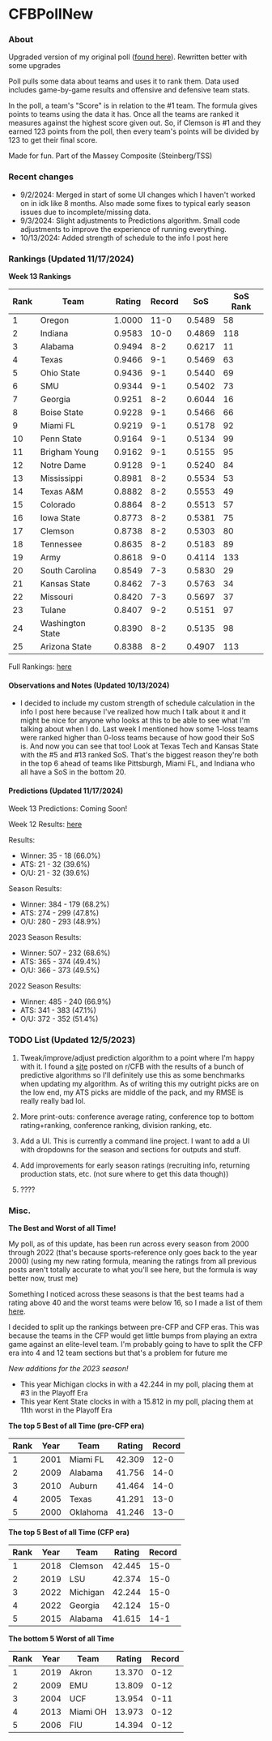 # CFBPollNew

### About

Upgraded version of my original poll ([found here](https://github.com/taylorleprechaun/CFBPoll)).  Rewritten better with some upgrades

Poll pulls some data about teams and uses it to rank them.  Data used includes game-by-game results and offensive and defensive team stats.

In the poll, a team's "Score" is in relation to the #1 team.  The formula gives points to teams using the data it has.  Once all the teams are ranked it measures against the highest score given out.  So, if Clemson is #1 and they earned 123 points from the poll, then every team's points will be divided by 123 to get their final score.

Made for fun.  Part of the Massey Composite (Steinberg/TSS)

### Recent changes

* 9/2/2024: Merged in start of some UI changes which I haven't worked on in idk like 8 months. Also made some fixes to typical early season issues due to incomplete/missing data.
* 9/3/2024: Slight adjustments to Predictions algorithm. Small code adjustments to improve the experience of running everything.
* 10/13/2024: Added strength of schedule to the info I post here

### Rankings (Updated 11/17/2024)

**Week 13 Rankings**

Rank | Team | Rating | Record | SoS | SoS Rank
---|---|---|---|---|---
1 | Oregon | 1.0000 | 11-0 | 0.5489 | 58
2 | Indiana | 0.9583 | 10-0 | 0.4869 | 118
3 | Alabama | 0.9494 | 8-2 | 0.6217 | 11
4 | Texas | 0.9466 | 9-1 | 0.5469 | 63
5 | Ohio State | 0.9436 | 9-1 | 0.5440 | 69
6 | SMU | 0.9344 | 9-1 | 0.5402 | 73
7 | Georgia | 0.9251 | 8-2 | 0.6044 | 16
8 | Boise State | 0.9228 | 9-1 | 0.5466 | 66
9 | Miami FL | 0.9219 | 9-1 | 0.5178 | 92
10 | Penn State | 0.9164 | 9-1 | 0.5134 | 99
11 | Brigham Young | 0.9162 | 9-1 | 0.5155 | 95
12 | Notre Dame | 0.9128 | 9-1 | 0.5240 | 84
13 | Mississippi | 0.8981 | 8-2 | 0.5534 | 53
14 | Texas A&M | 0.8882 | 8-2 | 0.5553 | 49
15 | Colorado | 0.8864 | 8-2 | 0.5513 | 57
16 | Iowa State | 0.8773 | 8-2 | 0.5381 | 75
17 | Clemson | 0.8738 | 8-2 | 0.5303 | 80
18 | Tennessee | 0.8635 | 8-2 | 0.5183 | 89
19 | Army | 0.8618 | 9-0 | 0.4114 | 133
20 | South Carolina | 0.8549 | 7-3 | 0.5830 | 29
21 | Kansas State | 0.8462 | 7-3 | 0.5763 | 34
22 | Missouri | 0.8420 | 7-3 | 0.5697 | 37
23 | Tulane | 0.8407 | 9-2 | 0.5151 | 97
24 | Washington State | 0.8390 | 8-2 | 0.5135 | 98
25 | Arizona State | 0.8388 | 8-2 | 0.4907 | 113

Full Rankings: [here](https://github.com/taylorleprechaun/CFBPollNew/blob/main/CFBPoll/PreviousPolls/2024/2024-Week%2013.md)

#### Observations and Notes (Updated 10/13/2024)

* I decided to include my custom strength of schedule calculation in the info I post here because I've realized how much I talk about it and it might be nice for anyone who looks at this to be able to see what I'm talking about when I do. Last week I mentioned how some 1-loss teams were ranked higher than 0-loss teams because of how good their SoS is. And now you can see that too! Look at Texas Tech and Kansas State with the #5 and #13 ranked SoS. That's the biggest reason they're both in the top 6 ahead of teams like Pittsburgh, Miami FL, and Indiana who all have a SoS in the bottom 20.

#### Predictions (Updated 11/17/2024)

Week 13 Predictions: Coming Soon!

Week 12 Results: [here](https://github.com/taylorleprechaun/CFBPollNew/blob/main/CFBPoll/PreviousPolls/2024/Predictions/2024-Week%2012.md)

Results:
* Winner: 35 - 18 (66.0%)
* ATS: 21 - 32 (39.6%)
* O/U: 21 - 32 (39.6%)

Season Results:
* Winner: 384 - 179 (68.2%)
* ATS: 274 - 299 (47.8%)
* O/U: 280 - 293 (48.9%)

2023 Season Results:
* Winner: 507 - 232 (68.6%)
* ATS: 365 - 374 (49.4%)
* O/U: 366 - 373 (49.5%)

2022 Season Results:
* Winner: 485 - 240 (66.9%)
* ATS: 341 - 383 (47.1%)
* O/U: 372 - 352 (51.4%)

### TODO List (Updated 12/5/2023)

1. Tweak/improve/adjust prediction algorithm to a point where I'm happy with it. I found a [site](https://www.thepredictiontracker.com/ncaaresults.php) posted on r/CFB with the results of a bunch of predictive algorithms so I'll definitely use this as some benchmarks when updating my algorithm. As of writing this my outright picks are on the low end, my ATS picks are middle of the pack, and my RMSE is really really bad lol.

2. More print-outs: conference average rating, conference top to bottom rating+ranking, conference ranking, division ranking, etc.

3. Add a UI.  This is currently a command line project.  I want to add a UI with dropdowns for the season and sections for outputs and stuff.
	
4. Add improvements for early season ratings (recruiting info, returning production stats, etc. (not sure where to get this data though))

5. ????

### Misc.

**The Best and Worst of all Time!**

My poll, as of this update, has been run across every season from 2000 through 2022 (that's because sports-reference only goes back to the year 2000) (using my new rating formula, meaning the ratings from all previous posts aren't totally accurate to what you'll see here, but the formula is way better now, trust me)

Something I noticed across these seasons is that the best teams had a rating above 40 and the worst teams were below 16, so I made a list of them [here]( https://github.com/taylorleprechaun/CFBPollNew/blob/main/CFBPoll/Resources/BOAT%20and%20WOAT.xlsx).

I decided to split up the rankings between pre-CFP and CFP eras.  This was because the teams in the CFP would get little bumps from playing an extra game against an elite-level team.
I'm probably going to have to split the CFP era into 4 and 12 team sections but that's a problem for future me

*New additions for the 2023 season!*

* This year Michigan clocks in with a 42.244 in my poll, placing them at #3 in the Playoff Era
* This year Kent State clocks in with a 15.812 in my poll, placing them at 11th worst in the Playoff Era

**The top 5 Best of all Time (pre-CFP era)**

Rank | Year | Team | Rating | Record
---|---|---|---|---
1 | 2001 | Miami FL | 42.309 | 12-0
2 | 2009 | Alabama | 41.756 | 14-0
3 | 2010 | Auburn | 41.464 | 14-0
4 | 2005 | Texas | 41.291 | 13-0
5 | 2000 | Oklahoma | 41.246 | 13-0

**The top 5 Best of all Time (CFP era)**

Rank | Year | Team | Rating | Record
---|---|---|---|---
1 | 2018 | Clemson | 42.445 | 15-0
2 | 2019 | LSU | 42.374 | 15-0
3 | 2022 | Michigan | 42.244 | 15-0
4 | 2022 | Georgia | 42.124 | 15-0
5 | 2015 | Alabama | 41.615 | 14-1

**The bottom 5 Worst of all Time**

Rank | Year | Team | Rating | Record
---|---|---|---|---
1 | 2019 | Akron | 13.370 | 0-12
2 | 2009 | EMU | 13.809 | 0-12
3 | 2004 | UCF | 13.954 | 0-11
4 | 2013 | Miami OH | 13.973 | 0-12
5 | 2006 | FIU | 14.394 | 0-12
